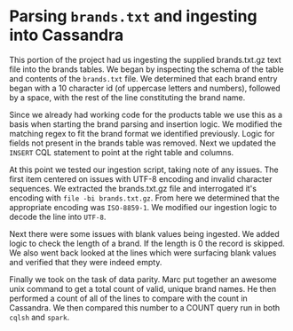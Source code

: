 # Parsing ```brands.txt``` and ingesting into Cassandra
This portion of the project had us ingesting the supplied brands.txt.gz text file into the brands tables. We began by inspecting the schema of the table and contents of the ```brands.txt``` file. We determined that each brand entry began with a 10 character id (of uppercase letters and numbers), followed by a space, with the rest of the line constituting the brand name.

Since we already had working code for the products table we use this as a basis when starting the brand parsing and insertion logic. We modified the matching regex to fit the brand format we identified previously. Logic for fields not present in the brands table was removed. Next we updated the ```INSERT``` CQL statement to point at the right table and columns.

At this point we tested our ingestion script, taking note of any issues. The first item centered on issues with UTF-8 encoding and invalid character sequences. We extracted the brands.txt.gz file and interrogated it's encoding with ```file -bi brands.txt.gz```. From here we determined that the appropriate encoding was ```ISO-8859-1```. We modified our ingestion logic to decode the line into ```UTF-8```.

Next there were some issues with blank values being ingested. We added logic to check the length of a brand. If the length is 0 the record is skipped. We also went back looked at the lines which were surfacing blank values and verified that they were indeed empty.

Finally we took on the task of data parity. Marc put together an awesome unix command to get a total count of valid, unique brand names. He then performed a count of all of the lines to compare with the count in Cassandra. We then compared this number to a COUNT query run in both ```cqlsh``` and ```spark```.


